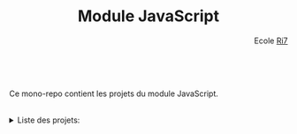 <h1 align="center">Module JavaScript</h1>
<p align="end">Ecole <a href="https://ri7.fr/" target="_blank">Ri7</a></p>
<br />
<br />
<br />
<p>Ce mono-repo contient les projets du module JavaScript.</p>
<br />
<details>
    <summary>Liste des projets:</summary>
    <ul style="none">
        <li><a href="https://github.com/SaithTime/Ri7-Javascript/tree/main/Projet1">Projet 1:  Jeu textuel</a></li>
        <li><a href="https://github.com/SaithTime/Ri7-Javascript/tree/main/Projet2">Projet 2: Quizz</a></li>
        <li><a href="https://github.com/SaithTime/Ri7-Javascript/tree/main/Projet3">Projet 3: Jeu de combat</a></li>
    </ul>
</details>